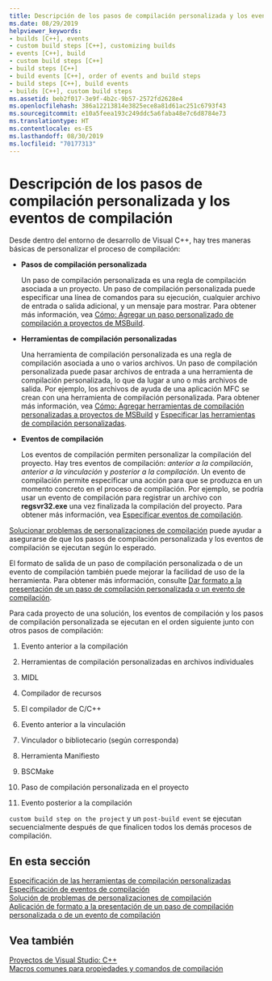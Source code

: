 ```yaml
---
title: Descripción de los pasos de compilación personalizada y los eventos de compilación
ms.date: 08/29/2019
helpviewer_keywords:
- builds [C++], events
- custom build steps [C++], customizing builds
- events [C++], build
- custom build steps [C++]
- build steps [C++]
- build events [C++], order of events and build steps
- build steps [C++], build events
- builds [C++], custom build steps
ms.assetid: beb2f017-3e9f-4b2c-9b57-2572fd2628e4
ms.openlocfilehash: 386a12213814e3825ece8a81d61ac251c6793f43
ms.sourcegitcommit: e10a5feea193c249ddc5a6faba48e7c6d8784e73
ms.translationtype: HT
ms.contentlocale: es-ES
ms.lasthandoff: 08/30/2019
ms.locfileid: "70177313"
---
```

# <a name="understanding-custom-build-steps-and-build-events"></a>Descripción de los pasos de compilación personalizada y los eventos de compilación

Desde dentro del entorno de desarrollo de Visual C++, hay tres maneras básicas de personalizar el proceso de compilación:

- **Pasos de compilación personalizada**

   Un paso de compilación personalizada es una regla de compilación asociada a un proyecto. Un paso de compilación personalizada puede especificar una línea de comandos para su ejecución, cualquier archivo de entrada o salida adicional, y un mensaje para mostrar. Para obtener más información, vea [Cómo: Agregar un paso personalizado de compilación a proyectos de MSBuild](how-to-add-a-custom-build-step-to-msbuild-projects.md).

- **Herramientas de compilación personalizadas**

   Una herramienta de compilación personalizada es una regla de compilación asociada a uno o varios archivos. Un paso de compilación personalizada puede pasar archivos de entrada a una herramienta de compilación personalizada, lo que da lugar a uno o más archivos de salida. Por ejemplo, los archivos de ayuda de una aplicación MFC se crean con una herramienta de compilación personalizada. Para obtener más información, vea [Cómo: Agregar herramientas de compilación personalizadas a proyectos de MSBuild](how-to-add-custom-build-tools-to-msbuild-projects.md) y [Especificar las herramientas de compilación personalizadas](specifying-custom-build-tools.md).

- **Eventos de compilación**

   Los eventos de compilación permiten personalizar la compilación del proyecto. Hay tres eventos de compilación: *anterior a la compilación*, *anterior a la vinculación* y *posterior a la compilación*. Un evento de compilación permite especificar una acción para que se produzca en un momento concreto en el proceso de compilación. Por ejemplo, se podría usar un evento de compilación para registrar un archivo con **regsvr32.exe** una vez finalizada la compilación del proyecto. Para obtener más información, vea [Especificar eventos de compilación](specifying-build-events.md).

[Solucionar problemas de personalizaciones de compilación](troubleshooting-build-customizations.md) puede ayudar a asegurarse de que los pasos de compilación personalizada y los eventos de compilación se ejecutan según lo esperado.

El formato de salida de un paso de compilación personalizada o de un evento de compilación también puede mejorar la facilidad de uso de la herramienta. Para obtener más información, consulte [Dar formato a la presentación de un paso de compilación personalizada o un evento de compilación](formatting-the-output-of-a-custom-build-step-or-build-event.md).

Para cada proyecto de una solución, los eventos de compilación y los pasos de compilación personalizada se ejecutan en el orden siguiente junto con otros pasos de compilación:

1. Evento anterior a la compilación

2. Herramientas de compilación personalizadas en archivos individuales

3. MIDL

4. Compilador de recursos

5. El compilador de C/C++

6. Evento anterior a la vinculación

7. Vinculador o bibliotecario (según corresponda)

8. Herramienta Manifiesto

9. BSCMake

10. Paso de compilación personalizada en el proyecto

11. Evento posterior a la compilación

`custom build step on the project` y un `post-build event` se ejecutan secuencialmente después de que finalicen todos los demás procesos de compilación.

## <a name="in-this-section"></a>En esta sección

[Especificación de las herramientas de compilación personalizadas](specifying-custom-build-tools.md)<br/>
[Especificación de eventos de compilación](specifying-build-events.md)<br/>
[Solución de problemas de personalizaciones de compilación](troubleshooting-build-customizations.md)<br/>
[Aplicación de formato a la presentación de un paso de compilación personalizada o de un evento de compilación](formatting-the-output-of-a-custom-build-step-or-build-event.md)

## <a name="see-also"></a>Vea también

[Proyectos de Visual Studio: C++](creating-and-managing-visual-cpp-projects.md)<br>
[Macros comunes para propiedades y comandos de compilación](reference/common-macros-for-build-commands-and-properties.md)
